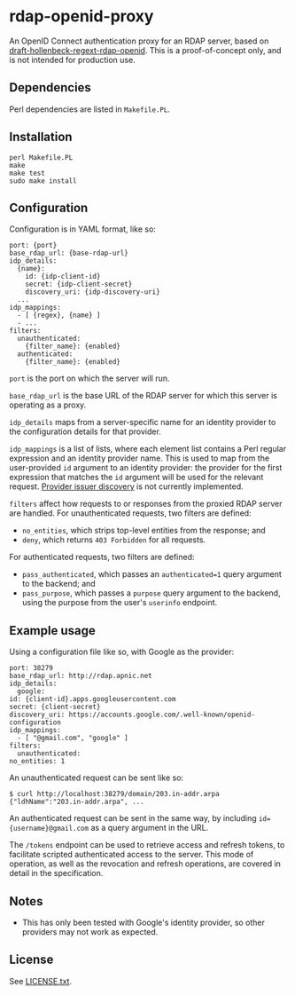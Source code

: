 # rdap-openid-proxy

An OpenID Connect authentication proxy for an RDAP server, based on
[draft-hollenbeck-regext-rdap-openid](https://tools.ietf.org/html/draft-hollenbeck-regext-rdap-openid).
This is a proof-of-concept only, and is not intended for production
use.

## Dependencies

Perl dependencies are listed in `Makefile.PL`.

## Installation

    perl Makefile.PL
    make
    make test
    sudo make install

## Configuration

Configuration is in YAML format, like so:

    port: {port}
    base_rdap_url: {base-rdap-url}
    idp_details:
      {name}:
        id: {idp-client-id}
        secret: {idp-client-secret}
        discovery_uri: {idp-discovery-uri}
      ...
    idp_mappings:
      - [ {regex}, {name} ]
      - ...
    filters:
      unauthenticated:
        {filter_name}: {enabled}
      authenticated:
        {filter_name}: {enabled}

`port` is the port on which the server will run.

`base_rdap_url` is the base URL of the RDAP server for which this
server is operating as a proxy.

`idp_details` maps from a server-specific name for an
identity provider to the configuration details for that provider.

`idp_mappings` is a list of lists, where each element list contains a
Perl regular expression and an identity provider name.  This is used
to map from the user-provided `id` argument to an identity provider:
the provider for the first expression that matches the `id` argument
will be used for the relevant request.  [Provider issuer
discovery](https://openid.net/specs/openid-connect-discovery-1_0.html#IssuerDiscovery)
is not currently implemented.

`filters` affect how requests to or responses from the proxied RDAP
server are handled.  For unauthenticated requests, two filters
are defined:

   * `no_entities`, which strips top-level entities from the response; and
   * `deny`, which returns `403 Forbidden` for all requests.

For authenticated requests, two filters are defined:

   * `pass_authenticated`, which passes an `authenticated=1` query
     argument to the backend; and
   * `pass_purpose`, which passes a `purpose` query argument to the
     backend, using the purpose from the user's `userinfo` endpoint.

## Example usage

Using a configuration file like so, with Google as the provider:

    port: 38279
    base_rdap_url: http://rdap.apnic.net
    idp_details:
      google:
	id: {client-id}.apps.googleusercontent.com
	secret: {client-secret}
	discovery_uri: https://accounts.google.com/.well-known/openid-configuration
    idp_mappings:
      - [ "@gmail.com", "google" ]
    filters:
      unauthenticated:
	no_entities: 1

An unauthenticated request can be sent like so:

    $ curl http://localhost:38279/domain/203.in-addr.arpa
    {"ldhName":"203.in-addr.arpa", ...

An authenticated request can be sent in the same way, by including
`id={username}@gmail.com` as a query argument in the URL.

The `/tokens` endpoint can be used to retrieve access and refresh
tokens, to facilitate scripted authenticated access to the server.
This mode of operation, as well as the revocation and refresh
operations, are covered in detail in the specification.

## Notes

 * This has only been tested with Google's identity provider, so other
   providers may not work as expected.

## License

See [LICENSE.txt](LICENSE.txt).
